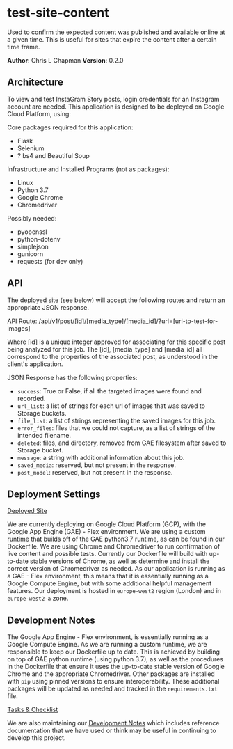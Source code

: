 # test-site-content

Used to confirm the expected content was published and available online at a given time. This is useful for sites that expire the content after a certain time frame.

**Author**: Chris L Chapman
**Version**: 0.2.0

## Architecture

To view and test InstaGram Story posts, login credentials for an Instagram account are needed. This application is designed to be deployed on Google Cloud Platform, using:

Core packages required for this application:

- Flask
- Selenium
- ? bs4 and Beautiful Soup

Infrastructure and Installed Programs (not as packages):

- Linux
- Python 3.7
- Google Chrome
- Chromedriver

Possibly needed:

- pyopenssl
- python-dotenv
- simplejson
- gunicorn
- requests (for dev only)

## API

The deployed site (see below) will accept the following routes and return an appropriate JSON response.

API Route: /api/v1/post/[id]/[media_type]/[media_id]/?url=[url-to-test-for-images]

Where [id] is a unique integer approved for associating for this specific post being analyzed for this job. The [id], [media_type] and [media_id] all correspond to the properties of the associated post, as understood in the client's application.

JSON Response has the following properties:

- `success`: True or False, if all the targeted images were found and recorded.
- `url_list`: a list of strings for each url of images that was saved to Storage buckets.
- `file_list`: a list of strings representing the saved images for this job.
- `error_files`: files that we could not capture, as a list of strings of the intended filename.
- `deleted`: files, and directory, removed from GAE filesystem after saved to Storage bucket.
- `message`: a string with additional information about this job.
- `saved_media`: reserved, but not present in the response.
- `post_model`: reserved, but not present in the response.

## Deployment Settings

[Deployed Site](https://capture-dot-engaged-builder-257615.appspot.com)

We are currently deploying on Google Cloud Platform (GCP), with the Google App Engine (GAE) - Flex environment. We are using a custom runtime that builds off of the GAE python3.7 runtime, as can be found in our Dockerfile. We are using Chrome and Chromedriver to run confirmation of live content and possible tests. Currently our Dockerfile will build with up-to-date stable versions of Chrome, as well as determine and install the correct version of Chromedriver as needed. As our application is running as a GAE - Flex environment, this means that it is essentially running as a Google Compute Engine, but with some additional helpful management features. Our deployment is hosted in `europe-west2` region (London) and in `europe-west2-a` zone.

## Development Notes

The Google App Engine - Flex environment, is essentially running as a Google Compute Engine. As we are running a custom runtime, we are responsible to keep our Dockerfile up to date. This is achieved by building on top of GAE python runtime (using python 3.7), as well as the procedures in the Dockerfile that ensure it uses the up-to-date stable version of Google Chrome and the appropriate Chromedriver. Other packages are installed with `pip` using pinned versions to ensure interoperability. These additional packages will be updated as needed and tracked in the `requirements.txt` file.

[Tasks & Checklist](./checklist.md)

We are also maintaining our [Development Notes](./DEVELOPEMENT_NOTES.md) which includes reference documentation that we have used or think may be useful in continuing to develop this project.
